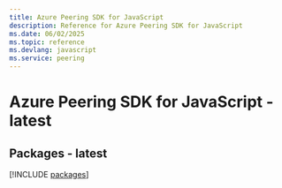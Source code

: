```yaml
---
title: Azure Peering SDK for JavaScript
description: Reference for Azure Peering SDK for JavaScript
ms.date: 06/02/2025
ms.topic: reference
ms.devlang: javascript
ms.service: peering
---
```

# Azure Peering SDK for JavaScript - latest
## Packages - latest
[!INCLUDE [packages](peering-index.md)]